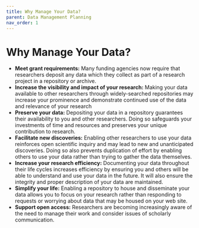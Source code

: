 ```yaml
---
title: Why Manage Your Data?
parent: Data Management Planning
nav_order: 1
---
```


# Why Manage Your Data?

- **Meet grant requirements:** Many funding agencies now require that researchers deposit any data which they collect as part of a research project in a repository or archive.
- **Increase the visibility and impact of your research:** Making your data available to other researchers through widely-searched repositories may increase your prominence and demonstrate continued use of the data and relevance of your research
- **Preserve your data:** Depositing your data in a repository guarantees their availability to you and other researchers. Doing so safeguards your investments of time and resources and preserves your unique contribution to research.
- **Facilitate new discoveries:** Enabling other researchers to use your data reinforces open scientific inquiry and may lead to new and unanticipated discoveries. Doing so also prevents duplication of effort by enabling others to use your data rather than trying to gather the data themselves.
- **Increase your research efficiency:** Documenting your data throughout their life cycles increases efficiency by ensuring you and others will be able to understand and use your data in the future. It will also ensure the integrity and proper description of your data are maintained.
- **Simplify your life:** Enabling a repository to house and disseminate your data allows you to focus on your research rather than responding to requests or worrying about data that may be housed on your web site.
- **Support open access:** Researchers are becoming increasingly aware of the need to manage their work and consider issues of scholarly communication.
